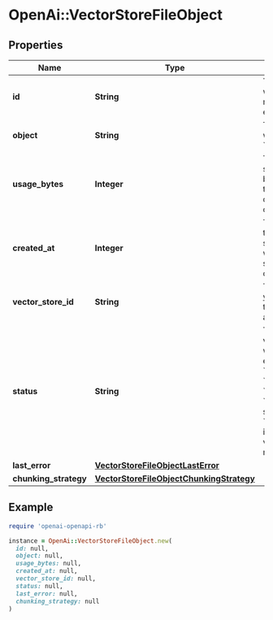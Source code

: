 # OpenAi::VectorStoreFileObject

## Properties

| Name | Type | Description | Notes |
| ---- | ---- | ----------- | ----- |
| **id** | **String** | The identifier, which can be referenced in API endpoints. |  |
| **object** | **String** | The object type, which is always &#x60;vector_store.file&#x60;. |  |
| **usage_bytes** | **Integer** | The total vector store usage in bytes. Note that this may be different from the original file size. |  |
| **created_at** | **Integer** | The Unix timestamp (in seconds) for when the vector store file was created. |  |
| **vector_store_id** | **String** | The ID of the [vector store](/docs/api-reference/vector-stores/object) that the [File](/docs/api-reference/files) is attached to. |  |
| **status** | **String** | The status of the vector store file, which can be either &#x60;in_progress&#x60;, &#x60;completed&#x60;, &#x60;cancelled&#x60;, or &#x60;failed&#x60;. The status &#x60;completed&#x60; indicates that the vector store file is ready for use. |  |
| **last_error** | [**VectorStoreFileObjectLastError**](VectorStoreFileObjectLastError.md) |  |  |
| **chunking_strategy** | [**VectorStoreFileObjectChunkingStrategy**](VectorStoreFileObjectChunkingStrategy.md) |  | [optional] |

## Example

```ruby
require 'openai-openapi-rb'

instance = OpenAi::VectorStoreFileObject.new(
  id: null,
  object: null,
  usage_bytes: null,
  created_at: null,
  vector_store_id: null,
  status: null,
  last_error: null,
  chunking_strategy: null
)
```

